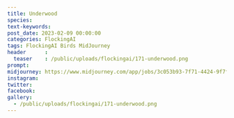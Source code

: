 ```yaml
---
title: Underwood
species: 
text-keywords: 
post_date: 2023-02-09 00:00:00
categories: FlockingAI
tags: FlockingAI Birds MidJourney 
header      :
  teaser    : /public/uploads/flockingai/171-underwood.png
prompt: 
midjourney: https://www.midjourney.com/app/jobs/3c053b93-7f71-4424-9f7f-f05d30240455
instagram: 
twitter: 
facebook: 
gallery: 
  - /public/uploads/flockingai/171-underwood.png
---
```


